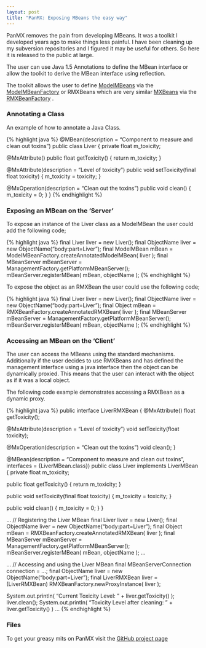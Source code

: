 ```yaml
--- 
layout: post
title: "PanMX: Exposing MBeans the easy way"
---
```

PanMX removes the pain from developing MBeans. It was a toolkit I developed years ago to make things less painful. I have been cleaning up my subversion repositories and I figured it may be useful for others. So here it is released to the public at large.

The user can use Java 1.5 Annotations to define the MBean interface or allow the toolkit to derive the MBean interface using reflection.

The toolkit allows the user to define [ModelMBeans](http://java.sun.com/j2se/1.5.0/docs/api/javax/management/modelmbean/ModelMBean.html) via the [ModelMBeanFactory](http://realityforge.org/static/PanMX/api/panmx/model/ModelMBeanFactory.html) or RMXBeans which are very similar [MXBeans](http://java.sun.com/j2se/1.5.0/docs/api/java/lang/management/ManagementFactory.html#MXBean) via the [RMXBeanFactory](http://realityforge.org/static/PanMX/api/panmx/rmx/RMXBeanFactory.html) .

### Annotating a Class

An example of how to annotate a Java Class.

{% highlight java %}
@MBean(description = “Component to measure and clean out toxins”)
public class Liver
{
private float m\_toxicity;

@MxAttribute()
public float getToxicity()
{
return m\_toxicity;
}

@MxAttribute(description = “Level of toxicity”)
public void setToxicity(final float toxicity)
{
m\_toxicity = toxicity;
}

@MxOperation(description = “Clean out the toxins”)
public void clean()
{
m\_toxicity = 0;
}
}
{% endhighlight %}

### Exposing an MBean on the ‘Server’

To expose an instance of the Liver class as a ModelMBean the user could add the following code;

{% highlight java %}
final Liver liver = new Liver();
final ObjectName liver = new ObjectName(“body:part=Liver”);
final ModelMBean mBean =
ModelMBeanFactory.createAnnotatedModelMBean( liver );
final MBeanServer mBeanServer =
ManagementFactory.getPlatformMBeanServer();
mBeanServer.registerMBean( mBean, objectName );
{% endhighlight %}

To expose the object as an RMXBean the user could use the following code;

{% highlight java %}
final Liver liver = new Liver();
final ObjectName liver = new ObjectName(“body:part=Liver”);
final Object mBean =
RMXBeanFactory.createAnnotatedRMXBean( liver );
final MBeanServer mBeanServer =
ManagementFactory.getPlatformMBeanServer();
mBeanServer.registerMBean( mBean, objectName );
{% endhighlight %}

### Accessing an MBean on the ‘Client’

The user can access the MBeans using the standard mechanisms. Additionally if the user decides to use RMXBeans and has defined the management interface using a java interface then the object can be dynamically proxied. This means that the user can interact with the object as if it was a local object.

The following code example demonstrates accessing a RMXBean as a dynamic proxy.

{% highlight java %}
public interface LiverRMXBean
{
@MxAttribute()
float getToxicity();

@MxAttribute(description = “Level of toxicity”)
void setToxicity(float toxicity);

@MxOperation(description = “Clean out the toxins”)
void clean();
}

@MBean(description = “Component to measure and clean out toxins”,
interfaces = {LiverMBean.class})
public class Liver
implements LiverMBean
{
private float m\_toxicity;

public float getToxicity()
{
return m\_toxicity;
}

public void setToxicity(final float toxicity)
{
m\_toxicity = toxicity;
}

public void clean()
{
m\_toxicity = 0;
}
}

…
// Registering the Liver MBean
final Liver liver = new Liver();
final ObjectName liver = new ObjectName(“body:part=Liver”);
final Object mBean =
RMXBeanFactory.createAnnotatedRMXBean( liver );
final MBeanServer mBeanServer =
ManagementFactory.getPlatformMBeanServer();
mBeanServer.registerMBean( mBean, objectName );
…

…
// Accessing and using the Liver MBean
final MBeanServerConnection connection = …;
final ObjectName liver = new ObjectName(“body:part=Liver”);
final LiverRMXBean liver = (LiverRMXBean)
RMXBeanFactory.newProxyInstance( liver );

System.out.println( “Current Toxicity Level: ” + liver.getToxicity() );
liver.clean();
System.out.println( “Toxicity Level after cleaning: ” + liver.getToxicity() )
…
{% endhighlight %}

### Files

To get your greasy mits on PanMX visit the [GitHub project page](http://github.com/realityforge/panmx)
